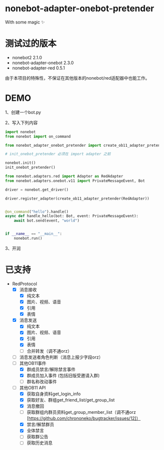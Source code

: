 # nonebot-adapter-onebot-pretender

With some magic ✨

# 测试过的版本

- nonebot2 2.1.0
- nonebot-adapter-onebot 2.3.0
- nonebot-adapter-red 0.5.1

由于本项目的特殊性，不保证在其他版本的nonebot/red适配器中也能工作。

# DEMO

1、创建一个bot.py

2、写入下列内容

```python
import nonebot
from nonebot import on_command

from nonebot_adapter_onebot_pretender import create_ob11_adapter_pretender, init_onebot_pretender

# init_onebot_pretender 必须在 import adapter 之前

nonebot.init()
init_onebot_pretender()

from nonebot.adapters.red import Adapter as RedAdapter
from nonebot.adapters.onebot.v11 import PrivateMessageEvent, Bot

driver = nonebot.get_driver()

driver.register_adapter(create_ob11_adapter_pretender(RedAdapter))


@on_command("hello").handle()
async def handle_hello(bot: Bot, event: PrivateMessageEvent):
    await bot.send(event, "world")


if __name__ == "__main__":
    nonebot.run()

```

3、开润

# 已支持

- RedProtocol
  - [x] 消息接收
    - [x] 纯文本
    - [x] 图片、视频、语音
    - [x] 引用
    - [x] 表情
  - [x] 消息发送
    - [x] 纯文本
    - [x] 图片、视频、语音
    - [x] 引用
    - [x] 表情
    - [ ] 合并转发（调不通orz）
  - [ ] 消息发送者角色判断（消息上报少字段orz）
  - [ ] 其他OB11事件
    - [x] 群成员禁言/解除禁言事件
    - [x] 群成员加入事件 (包括旧版受邀请入群)
    - [ ] 群名称改动事件
  - [ ] 其他OB11 API
    - [x] 获取自身资料get_login_info
    - [x] 获取好友、群组get_friend_list/get_group_list
    - [x] 消息撤回
    - [ ] 获取群组内群员资料get_group_member_list（调不通orz [https://github.com/chrononeko/bugtracker/issues/12]）
    - [x] 禁言/解禁群员
    - [x] 全体禁言
    - [ ] 获取群公告
    - [ ] 获取历史消息
